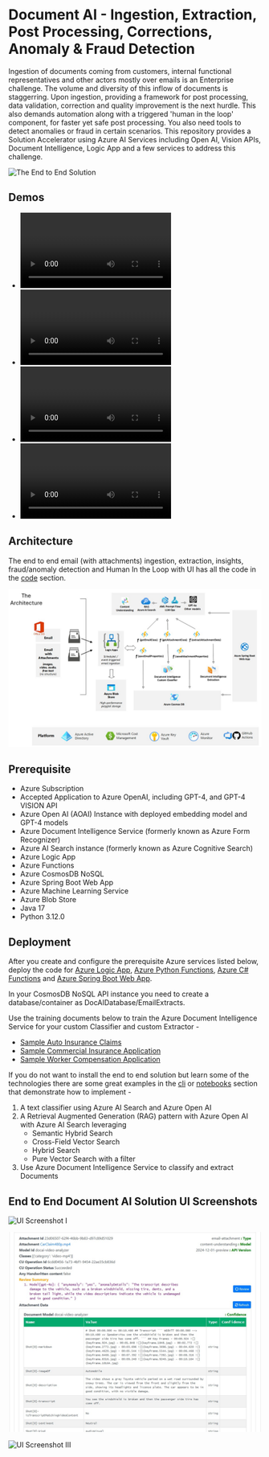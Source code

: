 # Document AI - Ingestion, Extraction, Post Processing, Corrections, Anomaly & Fraud Detection

Ingestion of documents coming from customers, internal functional representatives and other actors mostly over emails is an Enterprise challenge. The volume and diversity of this inflow of documents is staggerring. Upon ingestion, providing a framework for post processing, data validation, correction and quality improvement is the next hurdle. This also demands automation along with a triggered 'human in the loop' component, for faster yet safe post processing. You also need tools to detect anomalies or fraud in certain scenarios. This repository provides a Solution Accelerator using Azure AI Services including Open AI, Vision APIs, Document Intelligence, Logic App and a few services to address this challenge.

![The End to End Solution][End2EndSolution]
## Demos
- ![Introduction][Introduction]
- ![Architecture][Architecture]
- ![Auto Insurance Claim][AutoInsuranceClaim]
- ![Medical Records][MedicalDocuments]

## Architecture

The end to end email (with attachments) ingestion, extraction, insights, fraud/anomaly detection and Human In the Loop with UI has all the code in the [code](code) section.

![The End State Architecture][DocAIArchitecture]

## Prerequisite
- Azure Subscription
- Accepted Application to Azure OpenAI, including GPT-4, and GPT-4 VISION API
- Azure Open AI (AOAI) Instance with deployed embedding model and GPT-4 models
- Azure Document Intelligence Service (formerly known as Azure Form Recognizer)
- Azure AI Search instance (formerly known as Azure Cognitive Search)
- Azure Logic App
- Azure Functions
- Azure CosmosDB NoSQL
- Azure Spring Boot Web App
- Azure Machine Learning Service
- Azure Blob Store
- Java 17
- Python 3.12.0

## Deployment

After you create and configure the prerequisite Azure services listed below, deploy the code for [Azure Logic App](code/logic-apps), [Azure Python Functions](code/python/functions), [Azure C# Functions](code/dotnet) and [Azure Spring Boot Web App](code/web-apps).

In your CosmosDB NoSQL API instance you need to create a database/container as DocAIDatabase/EmailExtracts.

Use the training documents below to train the Azure Document Intelligence Service for your custom Classifier and custom Extractor -

- [Sample Auto Insurance Claims](data/sample-auto-insurance-claims-docs/training)
- [Sample Commercial Insurance Application](data/sample-commercial-insurance-docs/training)
- [Sample Worker Compensation Application](data/sample-worker-compensation-docs/training)


If you do not want to install the end to end solution but learn some of the technologies there are some great examples in the [cli](code/python/cli) or [notebooks](code/python/notebooks) section that demonstrate how to implement - 

1. A text classifier using Azure AI Search and Azure Open AI
2. A Retrieval Augmented Generation (RAG) pattern with Azure Open AI with Azure AI Search leveraging
   - Semantic Hybrid Search
   - Cross-Field Vector Search
   - Hybrid Search
   - Pure Vector Search with a filter
4. Use Azure Document Intelligence Service to classify and extract Documents  


## End to End Document AI Solution UI Screenshots

![UI Screenshot I][UI Screenshot I]

![UI Screenshot II][UI Screenshot II]

![UI Screenshot III][UI Screenshot III]

[UI Screenshot I]: <https://github.com/tirtho/DocAI/blob/main/images/UIScreen-I.jpg>
[UI Screenshot II]: <https://github.com/tirtho/DocAI/blob/main/images/UIScreen-II.jpg>
[UI Screenshot III]: <https://github.com/tirtho/DocAI/blob/main/images/UIScreen-III.jpg>
[End2EndSolution]: <https://github.com/tirtho/DocAI/blob/main/images/End2EndSolution.jpg>
[DocAIArchitecture]: <https://github.com/tirtho/DocAI/blob/main/images/DocAIArchitecture.jpg>
[Introduction]: <https://www.dropbox.com/scl/fi/jsloonxsbgtlm4qk1mmj5/1.-DocAIDemo-Intro.mp4?rlkey=ixj4aak12ie1q32n1ujfs5x1u&st=k4b80b3p&dl=0>
[Architecture]: <https://www.dropbox.com/scl/fi/5d9n6r004c1ivg34igdpi/2.-DocAISolution-Architecture.mp4?rlkey=22stbu0h7z6mvgf5apwenpaph&st=fcru0j7u&dl=0>
[AutoInsuranceClaim]: <https://www.dropbox.com/scl/fi/ofj3ep3k97udceyfhvq2v/3.-DocAIDemo-AutoInsuranceClaim.mp4?rlkey=7wsjdq179hyb83wcd3wpx2orc&st=ctpz73ax&dl=0>
[MedicalDocuments]: <https://www.dropbox.com/scl/fi/88gazdj69wel4yisl8d6c/4.-DocAIDemo-LifeInsuranceQuote.mp4?rlkey=x0cg06kwmsybkfi8bpq7rsrug&st=l5qedwxo&dl=0>
